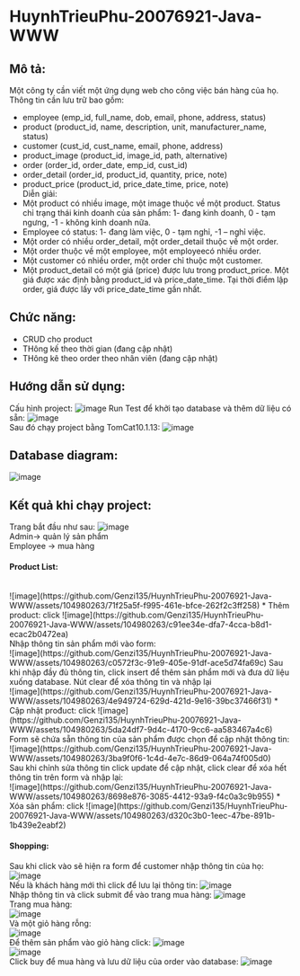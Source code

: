 # HuynhTrieuPhu-20076921-Java-WWW
## Mô tả:
Một công ty cần viết một ứng dụng web cho công việc bán hàng của họ. Thông tin cần lưu trữ bao gồm:
- employee (emp_id, full_name, dob, email, phone, address, status)
- product (product_id, name, description, unit, manufacturer_name, status)
- customer (cust_id, cust_name, email, phone, address)
- product_image (product_id, image_id, path, alternative)
- order (order_id, order_date, emp_id, cust_id)
- order_detail (order_id, product_id, quantity, price, note)
- product_price (product_id, price_date_time, price, note) </br>
Diễn giải:
- Một product có nhiều image, một image thuộc về một product. Status chỉ trạng thái kinh doanh 
của sản phẩm: 1- đang kinh doanh, 0 - tạm ngưng, -1 - không kinh doanh nữa.
- Employee có status: 1- đang làm việc, 0 - tạm nghỉ, -1 – nghỉ việc.
- Một order có nhiều order_detail, một order_detail thuộc về một order.
- Một order thuộc về một employee, một employeecó nhiều order.
- Một customer có nhiều order, một order chỉ thuộc một customer.
- Một product_detail có một giá (price) được lưu trong product_price. Một giá được xác định 
bằng product_id và price_date_time. Tại thời điểm lập order, giá được lấy với price_date_time 
gần nhất.
## Chức năng:
- CRUD cho product
- THông kế theo thời gian (đang cập nhật)
- THông kê theo order theo nhân viên (đang cập nhật)
## Hướng dẫn sử dụng:
Cấu hình project: ![image](https://github.com/Genzi135/HuynhTrieuPhu-20076921-Java-WWW/assets/104980263/72e944cd-75f1-4d9c-a79d-584884fd732c)
Run Test để khởi tạo database và thêm dữ liệu có sẵn: ![image](https://github.com/Genzi135/HuynhTrieuPhu-20076921-Java-WWW/assets/104980263/ee5ee530-2d49-48a9-a5d7-f667d8b5acb1) </br>
Sau đó chạy project bằng TomCat10.1.13: ![image](https://github.com/Genzi135/HuynhTrieuPhu-20076921-Java-WWW/assets/104980263/3d09e4cc-c453-4600-9360-ad3ed35debb3)

## Database diagram:
![image](https://github.com/Genzi135/HuynhTrieuPhu-20076921-Java-WWW/assets/104980263/a6192e83-3a52-4bed-a2b1-6f96b53c2f9f)

## Kết quả khi chạy project:
Trang bắt đầu như sau: ![image](https://github.com/Genzi135/HuynhTrieuPhu-20076921-Java-WWW/assets/104980263/1bbea317-28d3-42d3-910a-e99a80472e04)
</br> Admin-> quản lý sản phẩm
</br> Employee -> mua hàng
#### Product List: 
</br>
![image](https://github.com/Genzi135/HuynhTrieuPhu-20076921-Java-WWW/assets/104980263/71f25a5f-f995-461e-bfce-262f2c3ff258)
* Thêm product: click ![image](https://github.com/Genzi135/HuynhTrieuPhu-20076921-Java-WWW/assets/104980263/c91ee34e-dfa7-4cca-b8d1-ecac2b0472ea)
</br> Nhập thông tin sản phẩm mới vào form: </br>
![image](https://github.com/Genzi135/HuynhTrieuPhu-20076921-Java-WWW/assets/104980263/c0572f3c-91e9-405e-91df-ace5d74fa69c)
Sau khi nhập đầy đủ thông tin, click insert để thêm sản phẩm mới và đưa dữ liệu xuống database. Nút clear để xóa thông tin và nhập lại
</br> ![image](https://github.com/Genzi135/HuynhTrieuPhu-20076921-Java-WWW/assets/104980263/4e949724-629d-421d-9e16-39bc37466f31)
* Cập nhật prođuct: click ![image](https://github.com/Genzi135/HuynhTrieuPhu-20076921-Java-WWW/assets/104980263/5da24df7-9d4c-4170-9cc6-aa583467a4c6)
</br> Form sẽ chứa sẵn thông tin của sản phẩm được chọn để cập nhật thông tin: </br>
![image](https://github.com/Genzi135/HuynhTrieuPhu-20076921-Java-WWW/assets/104980263/3ba9f0f6-1c4d-4e7c-86d9-064a74f005d0)
</br>
Sau khi chỉnh sửa thông tin click update để cập nhật, click clear để xóa hết thông tin trên form và nhập lại: </br>
![image](https://github.com/Genzi135/HuynhTrieuPhu-20076921-Java-WWW/assets/104980263/8698e876-3085-4412-93a9-f4c0a3c9b955)
* Xóa sản phẩm: click ![image](https://github.com/Genzi135/HuynhTrieuPhu-20076921-Java-WWW/assets/104980263/d320c3b0-1eec-47be-891b-1b439e2eabf2)

#### Shopping:
Sau khi click vào sẽ hiện ra form để customer nhập thông tin của họ: </br>
![image](https://github.com/Genzi135/HuynhTrieuPhu-20076921-Java-WWW/assets/104980263/efa6ae0f-a8ed-4884-86c4-81f93d0ba8cd)
</br> Nếu là khách hàng mới thì click để lưu lại thông tin: ![image](https://github.com/Genzi135/HuynhTrieuPhu-20076921-Java-WWW/assets/104980263/dedd16a5-9752-4eee-84b1-0c820545f979)
</br> Nhập thông tin và click submit để vào trang mua hàng: ![image](https://github.com/Genzi135/HuynhTrieuPhu-20076921-Java-WWW/assets/104980263/89bfc068-a101-4535-854a-531866a97452)
</br> Trang mua hàng: </br>
![image](https://github.com/Genzi135/HuynhTrieuPhu-20076921-Java-WWW/assets/104980263/fd8f4e1d-92c8-4d66-ae9a-a6e85472a412)
</br> Và một giỏ hàng rỗng: </br> 
![image](https://github.com/Genzi135/HuynhTrieuPhu-20076921-Java-WWW/assets/104980263/a4c29376-62f4-4dc2-9314-435000044c68)
</br> Để thêm sản phẩm vào giỏ hàng click: ![image](https://github.com/Genzi135/HuynhTrieuPhu-20076921-Java-WWW/assets/104980263/7d25513f-d6f9-4cea-81d5-277e940f7fc6)
</br> ![image](https://github.com/Genzi135/HuynhTrieuPhu-20076921-Java-WWW/assets/104980263/1e065594-9a8f-4d29-aae6-9a5b1f232aac)
</br> Click buy để mua hàng và lưu dữ liệu của order vào database: ![image](https://github.com/Genzi135/HuynhTrieuPhu-20076921-Java-WWW/assets/104980263/182818ca-dba3-4657-aa99-2d7cc4806b54)



